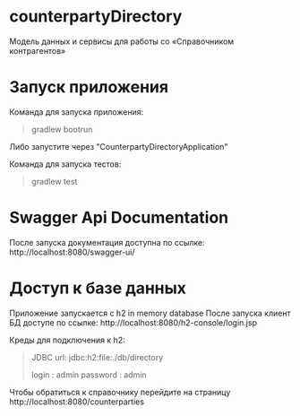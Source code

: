 # counterpartyDirectory
Модель данных и сервисы для работы со «Справочником контрагентов»

# Запуск приложения
Команда для запуска приложения:
>gradlew bootrun

Либо запустите через "CounterpartyDirectoryApplication"

Команда для запуска тестов:
>gradlew test

# Swagger Api Documentation
После запуска документация доступна по ссылке: http://localhost:8080/swagger-ui/

# Доступ к базе данных
Приложение запускается с h2 in memory database
После запуска клиент БД доступе по ссылке: http://localhost:8080/h2-console/login.jsp

Креды для подключения к h2:

>JDBC url: jdbc:h2:file:./db/directory
>
>login : admin
>password : admin


Чтобы обратиться к справочнику перейдите на страницу 
http://localhost:8080/counterparties 